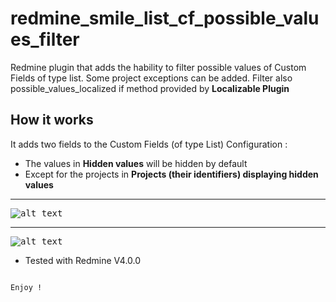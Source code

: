redmine_smile_list_cf_possible_values_filter
============================================

Redmine plugin that adds the hability to filter possible values of Custom Fields of type list.
Some project exceptions can be added.
Filter also possible_values_localized if method provided by **Localizable Plugin**

## How it works

It adds two fields to the Custom Fields (of type List) Configuration :
* The values in **Hidden values** will be hidden by default
* Except for the projects in **Projects (their identifiers) displaying hidden values**

---

<kbd>![alt text](https://github.com/Smile-SA/redmine_smile_list_cf_possible_values_filter/blob/master/documentation/list_custom_field_configuration_EN.png "Exemple Custom Field Configuration")</kbd>

---

<kbd>![alt text](https://github.com/Smile-SA/redmine_smile_list_cf_possible_values_filter/blob/master/documentation/list_custom_field_configuration_FR.png "Exemple Custom Field Configuration")</kbd>

* Tested with Redmine V4.0.0

```

Enjoy !
